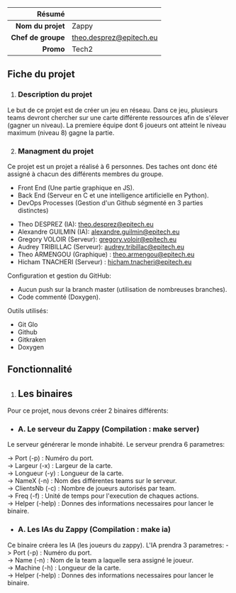 |Résumé||
|---:|:---|
|**Nom du projet**|Zappy|
|**Chef de groupe**|theo.desprez@epitech.eu|
|**Promo**|Tech2|

## Fiche du projet  
1. ### Description du projet  

Le but de ce projet est de créer un jeu en réseau.
Dans ce jeu, plusieurs teams devront chercher sur une carte différente ressources
afin de s'élever (gagner un niveau).
La premiere équipe dont 6 joueurs ont atteint le niveau maximum (niveau 8) gagne la partie.
  
2. ### Managment du projet
Ce projet est un projet a réalisé à 6 personnes. Des taches ont donc été assigné à chacun des différents membres du groupe.

 - Front End (Une partie graphique en JS).  
 - Back End (Serveur en C et une intelligence artificielle en Python).  
 - DevOps Processes (Gestion d'un Github ségmenté en 3 parties distinctes)  

* Theo DESPREZ (IA): theo.desprez@epitech.eu   
* Alexandre GUILMIN (IA): alexandre.guilmin@epitech.eu   
* Gregory VOLOIR (Serveur): gregory.voloir@epitech.eu   
* Audrey TRIBILLAC (Serveur): audrey.tribillac@epitech.eu   
* Theo ARMENGOU (Graphique) : theo.armengou@epitech.eu  
* Hicham TNACHERI (Serveur) : hicham.tnacheri@epitech.eu  

Configuration et gestion du GitHub:   
* Aucun push sur la branch master (utilisation de nombreuses branches).
* Code commenté (Doxygen).  

Outils utilisés:
* Git Glo
* Github
* Gitkraken
* Doxygen

## Fonctionnalité
1.  ## Les binaires 

  Pour ce projet, nous devons créer 2 binaires différents:

*  ### A. Le serveur du Zappy (Compilation : make server)  
  Le serveur générerar le monde inhabité. Le serveur prendra 6 parametres:

  -> Port (-p) : Numéro du port.  
  -> Largeur (-x) : Largeur de la carte.  
  -> Longueur (-y) : Longueur de la carte.  
  -> NameX (-n) : Nom des différentes teams sur le serveur.  
  -> ClientsNb (-c) : Nombre de joueurs autorisés par team.  
  -> Freq (-f) : Unité de temps pour l'execution de chaques actions.  
  -> Helper (-help) : Donnes des informations necessaires pour lancer le binaire.  

*  ### A. Les IAs du Zappy (Compilation : make ia)  
  Ce binaire créera les IA (les joueurs du zappy). L'IA prendra 3 parametres:
  -> Port (-p) : Numéro du port.  
  -> Name (-n) : Nom de la team a laquelle sera assigné le joueur.  
  -> Machine (-h) : Longueur de la carte.  
  -> Helper (-help) : Donnes des informations necessaires pour lancer le binaire.  
